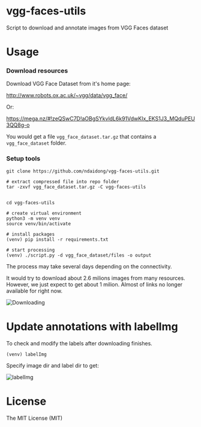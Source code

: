 # vgg-faces-utils
Script to download and annotate images from VGG Faces dataset


# Usage


### Download resources

Download VGG Face Dataset from it's home page:

http://www.robots.ox.ac.uk/~vgg/data/vgg_face/

Or:

https://mega.nz/#!zeQSwC7D!aOBgSYkvldL6k91VdwKIx_EKS1J3_MQduPEU3QQ8g-o

You would get a file `vgg_face_dataset.tar.gz` that contains a `vgg_face_dataset` folder.


### Setup tools

```
git clone https://github.com/ndaidong/vgg-faces-utils.git

# extract compressed file into repo folder
tar -zxvf vgg_face_dataset.tar.gz -C vgg-faces-utils


cd vgg-faces-utils

# create virtual environment
python3 -m venv venv
source venv/bin/activate

# install packages
(venv) pip install -r requirements.txt

# start processing
(venv) ./script.py -d vgg_face_dataset/files -o output
```

The process may take several days depending on the connectivity.

It would try to download about 2.6 milions images from many resources.
However, we just expect to get about 1 milion.
Almost of links no longer available for right now.

![Downloading](https://i.imgur.com/REDnoNu.png)


# Update annotations with labelImg


To check and modify the labels after downloading finishes.


```
(venv) labelImg
```

Specify image dir and label dir to get:

![labelImg](https://i.imgur.com/piY9eZm.png)




# License

The MIT License (MIT)
